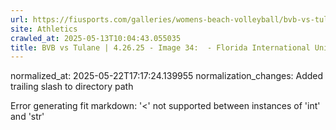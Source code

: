 ```yaml
---
url: https://fiusports.com/galleries/womens-beach-volleyball/bvb-vs-tulane-4-26-25/image-34/358/62898/
site: Athletics
crawled_at: 2025-05-13T10:04:43.055035
title: BVB vs Tulane | 4.26.25 - Image 34:  - Florida International University
---
```

normalized_at: 2025-05-22T17:17:24.139955
normalization_changes: Added trailing slash to directory path

Error generating fit markdown: '<' not supported between instances of 'int' and 'str'